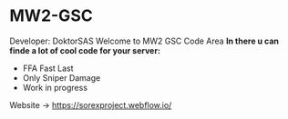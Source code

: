 # MW2-GSC
Developer: DoktorSAS
Welcome to MW2 GSC Code Area
**In there u can finde a lot of cool code for your server:**
 - FFA Fast Last
 - Only Sniper Damage
 - Work in progress
 
 Website -> https://sorexproject.webflow.io/

